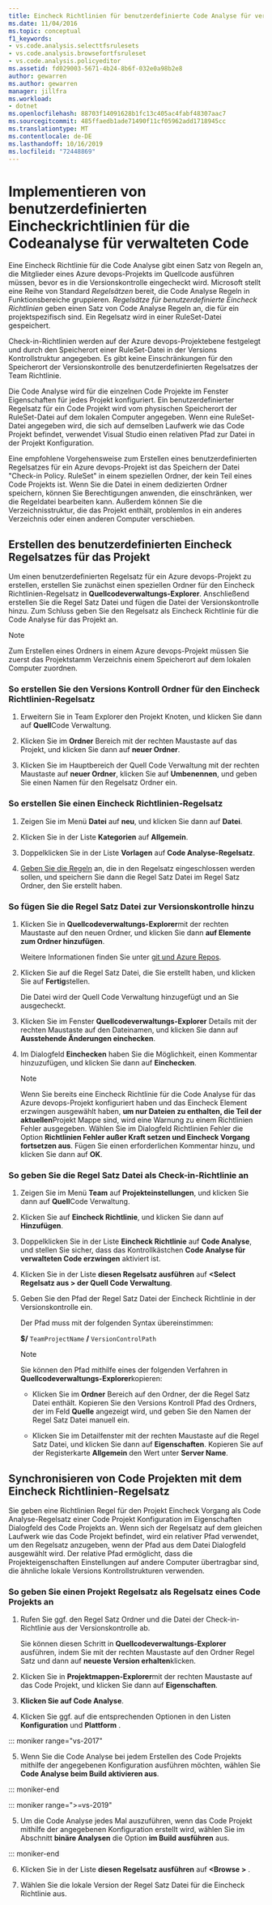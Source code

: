 ```yaml
---
title: Eincheck Richtlinien für benutzerdefinierte Code Analyse für verwalteten Code
ms.date: 11/04/2016
ms.topic: conceptual
f1_keywords:
- vs.code.analysis.selecttfsrulesets
- vs.code.analysis.browsefortfsruleset
- vs.code.analysis.policyeditor
ms.assetid: fd029003-5671-4b24-8b6f-032e0a98b2e8
author: gewarren
ms.author: gewarren
manager: jillfra
ms.workload:
- dotnet
ms.openlocfilehash: 88703f14091628b1fc13c405ac4fabf48307aac7
ms.sourcegitcommit: 485ffaedb1ade71490f11cf05962add1718945cc
ms.translationtype: MT
ms.contentlocale: de-DE
ms.lasthandoff: 10/16/2019
ms.locfileid: "72448869"
---
```

# <a name="implement-custom-code-analysis-check-in-policies-for-managed-code"></a>Implementieren von benutzerdefinierten Eincheckrichtlinien für die Codeanalyse für verwalteten Code

Eine Eincheck Richtlinie für die Code Analyse gibt einen Satz von Regeln an, die Mitglieder eines Azure devops-Projekts im Quellcode ausführen müssen, bevor es in die Versionskontrolle eingecheckt wird. Microsoft stellt eine Reihe von Standard *Regelsätzen* bereit, die Code Analyse Regeln in Funktionsbereiche gruppieren. *Regelsätze für benutzerdefinierte Eincheck Richtlinien* geben einen Satz von Code Analyse Regeln an, die für ein projektspezifisch sind. Ein Regelsatz wird in einer RuleSet-Datei gespeichert.

Check-in-Richtlinien werden auf der Azure devops-Projektebene festgelegt und durch den Speicherort einer RuleSet-Datei in der Versions Kontrollstruktur angegeben. Es gibt keine Einschränkungen für den Speicherort der Versionskontrolle des benutzerdefinierten Regelsatzes der Team Richtlinie.

Die Code Analyse wird für die einzelnen Code Projekte im Fenster Eigenschaften für jedes Projekt konfiguriert. Ein benutzerdefinierter Regelsatz für ein Code Projekt wird vom physischen Speicherort der RuleSet-Datei auf dem lokalen Computer angegeben. Wenn eine RuleSet-Datei angegeben wird, die sich auf demselben Laufwerk wie das Code Projekt befindet, verwendet Visual Studio einen relativen Pfad zur Datei in der Projekt Konfiguration.

Eine empfohlene Vorgehensweise zum Erstellen eines benutzerdefinierten Regelsatzes für ein Azure devops-Projekt ist das Speichern der Datei "Check-in Policy. RuleSet" in einem speziellen Ordner, der kein Teil eines Code Projekts ist. Wenn Sie die Datei in einem dedizierten Ordner speichern, können Sie Berechtigungen anwenden, die einschränken, wer die Regeldatei bearbeiten kann. Außerdem können Sie die Verzeichnisstruktur, die das Projekt enthält, problemlos in ein anderes Verzeichnis oder einen anderen Computer verschieben.

## <a name="create-the-project-custom-check-in-rule-set"></a>Erstellen des benutzerdefinierten Eincheck Regelsatzes für das Projekt

Um einen benutzerdefinierten Regelsatz für ein Azure devops-Projekt zu erstellen, erstellen Sie zunächst einen speziellen Ordner für den Eincheck Richtlinien-Regelsatz in **Quellcodeverwaltungs-Explorer**. Anschließend erstellen Sie die Regel Satz Datei und fügen die Datei der Versionskontrolle hinzu. Zum Schluss geben Sie den Regelsatz als Eincheck Richtlinie für die Code Analyse für das Projekt an.

> [!NOTE]
> Zum Erstellen eines Ordners in einem Azure devops-Projekt müssen Sie zuerst das Projektstamm Verzeichnis einem Speicherort auf dem lokalen Computer zuordnen.

### <a name="to-create-the-version-control-folder-for-the-check-in-policy-rule-set"></a>So erstellen Sie den Versions Kontroll Ordner für den Eincheck Richtlinien-Regelsatz

1. Erweitern Sie in Team Explorer den Projekt Knoten, und klicken Sie dann auf **Quell**Code Verwaltung.

2. Klicken Sie im **Ordner** Bereich mit der rechten Maustaste auf das Projekt, und klicken Sie dann auf **neuer Ordner**.

3. Klicken Sie im Hauptbereich der Quell Code Verwaltung mit der rechten Maustaste auf **neuer Ordner**, klicken Sie auf **Umbenennen**, und geben Sie einen Namen für den Regelsatz Ordner ein.

### <a name="to-create-the-check-in-policy-rule-set"></a>So erstellen Sie einen Eincheck Richtlinien-Regelsatz

1. Zeigen Sie im Menü **Datei** auf **neu**, und klicken Sie dann auf **Datei**.

2. Klicken Sie in der Liste **Kategorien** auf **Allgemein**.

3. Doppelklicken Sie in der Liste **Vorlagen** auf **Code Analyse-Regelsatz**.

4. [Geben Sie die Regeln](../code-quality/how-to-create-a-custom-rule-set.md) an, die in den Regelsatz eingeschlossen werden sollen, und speichern Sie dann die Regel Satz Datei im Regel Satz Ordner, den Sie erstellt haben.

### <a name="to-add-the-rule-set-file-to-version-control"></a>So fügen Sie die Regel Satz Datei zur Versionskontrolle hinzu

1. Klicken Sie in **Quellcodeverwaltungs-Explorer**mit der rechten Maustaste auf den neuen Ordner, und klicken Sie dann **auf Elemente zum Ordner hinzufügen**.

     Weitere Informationen finden Sie unter [git und Azure Repos](/azure/devops/repos/git/overview?view=vsts).

2. Klicken Sie auf die Regel Satz Datei, die Sie erstellt haben, und klicken Sie auf **Fertig**stellen.

     Die Datei wird der Quell Code Verwaltung hinzugefügt und an Sie ausgecheckt.

3. Klicken Sie im Fenster **Quellcodeverwaltungs-Explorer** Details mit der rechten Maustaste auf den Dateinamen, und klicken Sie dann auf **Ausstehende Änderungen einchecken**.

4. Im Dialogfeld **Einchecken** haben Sie die Möglichkeit, einen Kommentar hinzuzufügen, und klicken Sie dann auf **Einchecken**.

    > [!NOTE]
    > Wenn Sie bereits eine Eincheck Richtlinie für die Code Analyse für das Azure devops-Projekt konfiguriert haben und das Eincheck Element erzwingen ausgewählt haben, **um nur Dateien zu enthalten, die Teil der aktuellen**Projekt Mappe sind, wird eine Warnung zu einem Richtlinien Fehler ausgegeben. Wählen Sie im Dialogfeld Richtlinien Fehler die Option **Richtlinien Fehler außer Kraft setzen und Eincheck Vorgang fortsetzen aus**. Fügen Sie einen erforderlichen Kommentar hinzu, und klicken Sie dann auf **OK**.

### <a name="to-specify-the-rule-set-file-as-the-check-in-policy"></a>So geben Sie die Regel Satz Datei als Check-in-Richtlinie an

1. Zeigen Sie im Menü **Team** auf **Projekteinstellungen**, und klicken Sie dann auf **Quell**Code Verwaltung.

2. Klicken Sie auf **Eincheck Richtlinie**, und klicken Sie dann auf **Hinzufügen**.

3. Doppelklicken Sie in der Liste **Eincheck Richtlinie** auf **Code Analyse**, und stellen Sie sicher, dass das Kontrollkästchen **Code Analyse für verwalteten Code erzwingen** aktiviert ist.

4. Klicken Sie in der Liste **diesen Regelsatz ausführen** auf **\<Select Regelsatz aus > der Quell Code Verwaltung**.

5. Geben Sie den Pfad der Regel Satz Datei der Eincheck Richtlinie in der Versionskontrolle ein.

     Der Pfad muss mit der folgenden Syntax übereinstimmen:

     **$/** `TeamProjectName` **/** `VersionControlPath`

    > [!NOTE]
    > Sie können den Pfad mithilfe eines der folgenden Verfahren in **Quellcodeverwaltungs-Explorer**kopieren:

    - Klicken Sie im **Ordner** Bereich auf den Ordner, der die Regel Satz Datei enthält. Kopieren Sie den Versions Kontroll Pfad des Ordners, der im Feld **Quelle** angezeigt wird, und geben Sie den Namen der Regel Satz Datei manuell ein.

    - Klicken Sie im Detailfenster mit der rechten Maustaste auf die Regel Satz Datei, und klicken Sie dann auf **Eigenschaften**. Kopieren Sie auf der Registerkarte **Allgemein** den Wert unter **Server Name**.

## <a name="synchronize-code-projects-to-the-check-in-policy-rule-set"></a>Synchronisieren von Code Projekten mit dem Eincheck Richtlinien-Regelsatz

Sie geben eine Richtlinien Regel für den Projekt Eincheck Vorgang als Code Analyse-Regelsatz einer Code Projekt Konfiguration im Eigenschaften Dialogfeld des Code Projekts an. Wenn sich der Regelsatz auf dem gleichen Laufwerk wie das Code Projekt befindet, wird ein relativer Pfad verwendet, um den Regelsatz anzugeben, wenn der Pfad aus dem Datei Dialogfeld ausgewählt wird. Der relative Pfad ermöglicht, dass die Projekteigenschaften Einstellungen auf andere Computer übertragbar sind, die ähnliche lokale Versions Kontrollstrukturen verwenden.

### <a name="to-specify-a-project-rule-set-as-the-rule-set-of-a-code-project"></a>So geben Sie einen Projekt Regelsatz als Regelsatz eines Code Projekts an

1. Rufen Sie ggf. den Regel Satz Ordner und die Datei der Check-in-Richtlinie aus der Versionskontrolle ab.

   Sie können diesen Schritt in **Quellcodeverwaltungs-Explorer** ausführen, indem Sie mit der rechten Maustaste auf den Ordner Regel Satz und dann auf **neueste Version erhalten**klicken.

2. Klicken Sie in **Projektmappen-Explorer**mit der rechten Maustaste auf das Code Projekt, und klicken Sie dann auf **Eigenschaften**.

3. **Klicken Sie auf Code Analyse**.

4. Klicken Sie ggf. auf die entsprechenden Optionen in den Listen **Konfiguration** und **Plattform** .

::: moniker range="vs-2017"

5. Wenn Sie die Code Analyse bei jedem Erstellen des Code Projekts mithilfe der angegebenen Konfiguration ausführen möchten, wählen Sie **Code Analyse beim Build aktivieren aus**.

::: moniker-end

::: moniker range=">=vs-2019"

5. Um die Code Analyse jedes Mal auszuführen, wenn das Code Projekt mithilfe der angegebenen Konfiguration erstellt wird, wählen Sie im Abschnitt **binäre Analysen** die Option **im Build ausführen** aus.

::: moniker-end

6. Klicken Sie in der Liste **diesen Regelsatz ausführen** auf **\<Browse >** .

8. Wählen Sie die lokale Version der Regel Satz Datei für die Eincheck Richtlinie aus.
